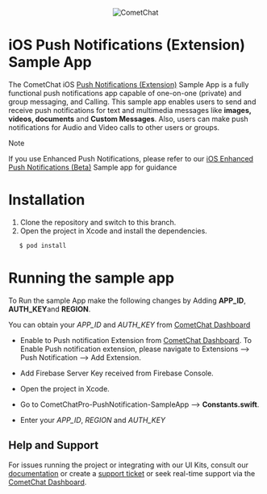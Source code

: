 <p align="center">
  <img alt="CometChat" src="https://assets.cometchat.io/website/images/logos/banner.png">
</p>

# iOS Push Notifications (Extension) Sample App

The CometChat iOS [Push Notifications (Extension)](https://www.cometchat.com/docs-beta/extensions/ios-apns-push-notifications) Sample App is a fully functional push notifications app capable of one-on-one (private) and group messaging, and Calling. This sample app enables users to send and receive push notifications for text and multimedia messages like **images, videos, documents** and **Custom Messages**. Also, users can make push notifications for Audio and Video calls to other users or groups.

> [!NOTE]
> If you use Enhanced Push Notifications, please refer to our [iOS Enhanced Push Notifications (Beta)](https://github.com/cometchat/cometchat-push-notification-app-ios) Sample app for guidance

# Installation

1.  Clone the repository and switch to this branch.
2.  Open the project in Xcode and install the dependencies.

```sh
   $ pod install
```

# Running the sample app

To Run the sample App make the following changes by Adding **APP_ID**, **AUTH_KEY**and **REGION**.

You can obtain your _APP_ID_ and _AUTH_KEY_ from [CometChat Dashboard](https://app.cometchat.com/)

- Enable to Push notification Extension from [CometChat Dashboard](https://app.cometchat.com/). To Enable Push notification extension, please navigate to Extensions --> Push Notification --> Add Extension.

- Add Firebase Server Key received from Firebase Console.
- Open the project in Xcode.
- Go to CometChatPro-PushNotification-SampleApp --> **Constants.swift**.
- Enter your _APP_ID_, _REGION_ and _AUTH_KEY_

## Help and Support

For issues running the project or integrating with our UI Kits, consult our [documentation](https://www.cometchat.com/docs-beta/extensions/ios-apns-push-notifications) or create a [support ticket](https://help.cometchat.com/hc/en-us) or seek real-time support via the [CometChat Dashboard](https://app.cometchat.com/).
